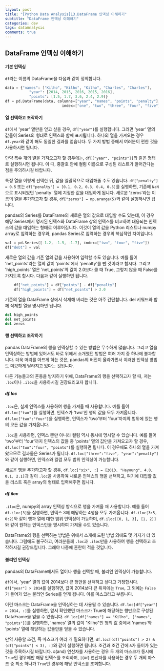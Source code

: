 ```yaml
---
layout: post
title: "[Python Data Analysis]13.DataFrame 인덱싱 이해하기"
subtitle: "DataFrame 인덱싱 이해하기"
categories: dev
tags: dataAnalysis
comments: true
---
```


## DataFrame 인덱싱 이해하기

#### 기본 인덱싱

`df`라는 이름의 DataFrame을 다음과 같이 정의합니다.

```python
data = {"names": ["Kilho", "Kilho", "Kilho", "Charles", "Charles"],
           "year": [2014, 2015, 2016, 2015, 2016],
           "points": [1.5, 1.7, 3.6, 2.4, 2.9]}
df = pd.DataFrame(data, columns=["year", "names", "points", "penalty"],
                          index=["one", "two", "three", "four", "five"])
```

#### 열 선택하고 조작하기

`df`에서 'year' 열만을 얻고 싶을 경우, `df["year"]`를 실행합니다. 그러면 'year' 열의 값들이 Series의 형태로 인덱스와 함께 표시됩니다. 하나의 열을 가져오는 경우 `df.year`와 같이 해도 동일한 결과를 얻습니다. 두 가지 방법 중에서 여러분이 편한 것을 사용하시면 됩니다.


만약 복수 개의 열을 가져오고자 할 경우에는, `df[["year", "points"]]`와 같은 형태로 실행하시면 됩니다. 이 때, 중괄호 안에 컬럼 이름으로 구성된 리스트가 들어간다는 점을 주의하시길 바랍니다.


특정 열을 이렇게 선택한 뒤, 값을 일괄적으로 대입해줄 수도 있습니다. `df["penalty"] = 0.5` 또는 `df["penalty"] = [0.1, 0.2, 0.3, 0.4, 0.5]`를 실행하면, 기존에 `NaN`으로 표시되었던 'penalty' 열에 지정한 값을 대입하게 됩니다. 새로운 'zeros'라는 이름의 열을 추가하고자 할 경우, `df["zeros"] = np.arange(5)`와 같이 실행하시면 됩니다.


pandas의 Series를 DataFrame의 새로운 열의 값으로 대입할 수도 있는데, 이 경우 해당 Series에서 명시된 인덱스와 DataFrame 상의 인덱스를 비교하여 대응되는 인덱스의 값을 대입하는 형태로 이루어집니다. 이것이 열의 값을 Python 리스트나 numpy array로 입력하는 경우와, pandas Series로 입력하는 경우의 핵심적인 차이입니다.

```python
val = pd.Series([-1.2, -1.5, -1.7], index=["two", "four", "five"])
df["debt"] = val
```

새로운 열의 값을 기존 열의 값을 사용하여 입력할 수도 있습니다. 예를 들어 'net_points'라는 열의 값이 'points'에서 'penalty'를 뺀 것이라고 합시다. 그리고 'high_points' 열은 'net_points'의 값이 2.0보다 클 때 True, 그렇지 않을 때 False를 가지도록 합시다. 다음과 같이 실행하면 됩니다.

```python
    df["net_points"] = df["points"] - df["penalty"]
    df["high_points"] = df["net_points"] > 2.0
```

기존의 열을 DataFrame 상에서 삭제해 버리는 것은 아주 간단합니다. del 키워드와 함께 삭제할 열을 명시하면 됩니다.

```python
del high_points
del net_points
del zeros
```

#### 행 선택하고 조작하기

pandas DataFrame의 행을 인덱싱할 수 있는 방법은 무수하게 많습니다. 그리고 열을 인덱싱하는 방법에 있어서도 바로 위에서 소개했던 방법은 여러 가지 중 하나에 불과합니다. 더욱 머리를 아프게 하는 것은, pandas의 버전이 올라가면서 이러한 인덱싱 방법도 미묘하게 달라지고 있다는 것입니다.


다른 기능들과의 혼동을 방지하기 위해, DataFrame의 행을 선택하고자 할 때, 저는 `.loc`이나 `.iloc`을 사용하시길 권장드리고자 합니다.


##### df.loc

`.loc`은, 실제 인덱스를 사용하여 행을 가져올 때 사용합니다. 예를 들어 `df.loc["two"]`를 실행하면, 인덱스가 'two'인 행의 값을 모두 가져옵니다. `df.loc["two":"four"]`을 실행하면, 인덱스가 'two'부터 'four'까지의 범위에 있는 행의 모든 값을 가져옵니다.


`.loc`을 사용하면, 인덱스 뿐만 아니라 컬럼 역시 동시에 명시할 수 있습니다. 예를 들어 'two'부터 'four'까지 인덱스의 값들 중 'points' 열의 값만을 가져오고자 할 경우, `df.loc["two":"four", "points"]`를 실행하면 됩니다. 이 경우에도 하나의 열을 가져왔으므로 결과물은 Series가 됩니다. `df.loc["three":"five", "year":"penalty"]`와 같이 실행하면, 인덱스와 컬럼 모두 범위 인덱싱이 가능합니다.


새로운 행을 추가하고자 할 경우, `df.loc["six", :] = [2013, "Hayoung", 4.0, 0.1, 2.1]`과 같이 `.loc`을 사용하여 새로운 인덱스의 행을 선택하고, 여기에 대입할 값을 리스트 혹은 array의 형태로 입력해주면 됩니다.


##### df.iloc

`.iloc`은, numpy의 array 인덱싱 방식으로 행을 가져올 때 사용합니다. 예를 들어 `df.iloc[3]`을 실행하면, 인덱스 3에 해당하는 4행을 모두 가져옵니다. `df.iloc[3:5, 0:2]`와 같이 행과 열에 대한 범위 인덱싱이 가능하며, `df.iloc[[0, 1, 3], [1, 2]]`와 같이 원하는 인덱스만을 명시하여 가져올 수도 있습니다.


DataFrame의 행을 선택하는 방법은 위에서 소개해 드린 방법 외에도 몇 가지가 더 있습니다. 그럼에도 불구하고, 여러분들께 `.loc`과 `.iloc`만을 사용하여 행을 선택하고 조작하시길 권장드립니다. 그래야 나중에 혼란이 적을 것입니다.


#### 불리언 인덱싱

pandas의 DataFrame에서도 열이나 행을 선택할 때, 불리언 인덱싱이 가능합니다.


`df`에서, 'year' 열의 값이 2014보다 큰 행만을 선택하고 싶다고 가정합시다. `df["year"] > 2014`를 실행하면, 값이 2014보다 큰 위치에는 `True`, 그 외에는 `False`가 들어가 있는 불리언 Series를 얻게 됩니다. 이를 마스크라고 부릅니다.


이런 마스크는 DataFrame을 인덱싱하는 데 사용될 수 있습니다. `df.loc[df["year"] > 2014, :]`를 실행하면, 앞서 확인했던 마스크가 True에 해당하는 행만으로 구성된 DataFrame을 얻을 수 있습니다. `df.loc[df["names"] == "Kilho", ["names", "points"]]`를 실행하면, 'names' 열의 값이 "Kilho"인 행의 값 중에서 'names'와 'points' 열에 해당하는 값들만을 얻을 수 있습니다.


만약 사용할 조건, 즉 마스크가 여러 개 필요하다면, `df.loc[(df["points"] > 2) & (df["points"] < 3), :]`와 같이 실행하면 됩니다. 조건과 조건 간에 `&`가 들어가 있는 것을 주목하시길 바랍니다. `&`(and) 연산자를 사용하는 경우 두 개의 마스크가 동시에 `True`인 경우에만 해당 인덱스를 조회하며, `|`(or) 연산자를 사용하는 경우 두 개의 마스크 중 최소 하나가 `True`인 경우에 해당 인덱스를 조회합니다.
